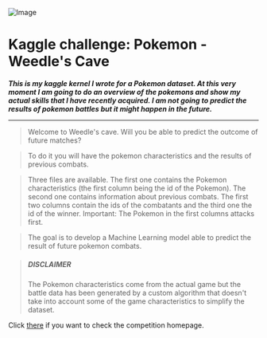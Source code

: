 ![Image](https://drive.google.com/file/d/169GNNL1Y0FSqJDnNFUdXdtHiwY_Os0yD/view?usp=sharing)
# Kaggle challenge: Pokemon - Weedle's Cave

***This is my kaggle kernel I wrote for a Pokemon dataset. At this very moment I am going to do an overview of the pokemons and show my actual skills that I have recently acquired. I am not going to predict the results of pokemon battles but it might happen in the future.***

***

>Welcome to Weedle's cave. Will you be able to predict the outcome of future matches?

>To do it you will have the pokemon characteristics and the results of previous combats.

>Three files are available. The first one contains the Pokemon characteristics (the first column being the id of the Pokemon). The second one contains information about previous combats. The first two columns contain the ids of the combatants and the third one the id of the winner. Important: The Pokemon in the first columns attacks first.

>The goal is to develop a Machine Learning model able to predict the result of future pokemon combats.

>##### DISCLAIMER
>The Pokemon characteristics come from the actual game but the battle data has been generated by a custom algorithm that doesn't take into account some of the game characteristics to simplify the dataset.
   
Click [there](https://www.kaggle.com/terminus7/pokemon-challenge) if you want to check the competition homepage.
   
